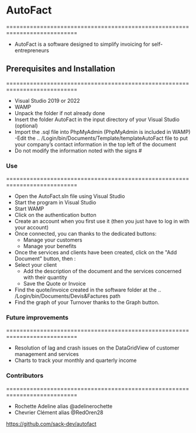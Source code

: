 # AutoFact
===========================================================================
- AutoFact is a software designed to simplify invoicing for self-entrepreneurs

## Prerequisites and Installation
===========================================================================
- Visual Studio 2019 or 2022
- WAMP
- Unpack the folder if not already done
- Insert the folder AutoFact in the input directory of your Visual Studio (optional)
- Import the .sql file into PhpMyAdmin (PhpMyAdmin is included in WAMP)
  -Edit the .. /Login/bin/Documents/Template/templateAutoFact file to put your company’s contact information in the top left of the document
- Do not modify the information noted with the signs #

### Use
===========================================================================
- Open the AutoFact.sln file using Visual Studio
- Start the program in Visual Studio
- Start WAMP
- Click on the authentication button
- Create an account when you first use it (then you just have to log in with your account)
- Once connected, you can thanks to the dedicated buttons:
  - Manage your customers
  - Manage your benefits
- Once the services and clients have been created, click on the "Add Document" button, then :
- Select your client
  - Add the description of the document and the services concerned with their quantity
  - Save the Quote or Invoice
- Find the quote/invoice created in the software folder at the .. /Login/bin/Documents/Devis&Factures path
- Find the graph of your Turnover thanks to the Graph button.

### Future improvements
===========================================================================
- Resolution of lag and crash issues on the DataGridView of customer management and services
- Charts to track your monthly and quarterly income

### Contributors
===========================================================================
- Rochette Adeline alias @adelinerochette
- Chevrier Clément alias @RedOren28

https://github.com/sack-dev/autofact
